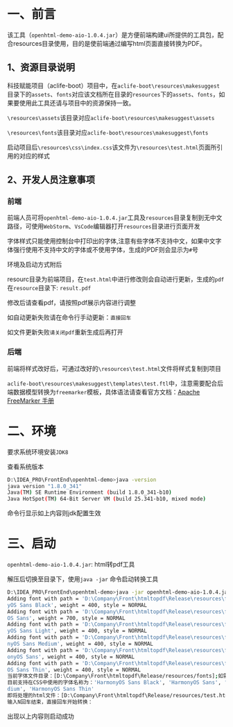 # 一、前言

该工具（`openhtml-demo-aio-1.0.4.jar`）是方便前端构建ui所提供的工具包，配合resources目录使用，目的是使前端通过编写html页面直接转换为PDF。

## 1、资源目录说明

科技赋能项目（aclife-boot）项目中，在`aclife-boot\resources\makesuggest`目录下的`assets`、`fonts`对应该文档所在目录的`resources`下的`assets`、`fonts`，如果要使用此工具还请与项目中的资源保持一致。

`\resources\assets`该目录对应`aclife-boot\resources\makesuggest\assets`

`\resources\fonts`该目录对应`aclife-boot\resources\makesuggest\fonts`

启动项目后`\resources\css\index.css`该文件为`\resources\test.html`页面所引用的对应的样式

## 2、开发人员注意事项

### 前端

前端人员可将`openhtml-demo-aio-1.0.4.jar`工具及`resources`目录复制到无中文路径，可使用`WebStorm`、`VsCode`编辑器打开`resources`目录进行页面开发

字体样式只能使用控制台中打印出的字体,注意有些字体不支持中文，如果中文字体强行使用不支持中文的字体或不使用字体，生成的PDF则会显示为`#`号

环境及启动方式附后

resourc目录为前端项目，在`test.html`中进行修改则会自动进行更新，生成的`pdf`在`resource`目录下: `result.pdf`

修改后请查看pdf，请按照pdf展示内容进行调整

如自动更新失败请在命令行手动更新：`直接回车`

如文件更新失败`请关闭pdf`重新生成后再打开

### 后端

前端将样式改好后，可通过改好的`\resources\test.html`文件将样式复制到项目

`aclife-boot\resources\makesuggest\templates\test.ftl`中，注意需要配合后端数据模型转换为`freemarker`模板，具体语法请查看官方文档：[Apache FreeMarker 手册](https://freemarker.apache.org/docs/dgui_quickstart_basics.html)



# 二、环境

要求系统环境安装`JDK8`

查看系统版本

```sh
D:\IDEA_PRO\FrontEnd\openhtml-demo>java -version
java version "1.8.0_341"
Java(TM) SE Runtime Environment (build 1.8.0_341-b10)
Java HotSpot(TM) 64-Bit Server VM (build 25.341-b10, mixed mode)
```

命令行显示如上内容则jdk配置生效

# 三、启动

`openhtml-demo-aio-1.0.4.jar`: html转pdf工具

解压后切换至目录下，使用`java -jar` 命令启动转换工具

```sh
D:\IDEA_PRO\FrontEnd\openhtml-demo>java -jar openhtml-demo-aio-1.0.4.jar
Adding font with path = 'D:\Company\Front\htmltopdf\Release\resources\fonts\HarmonyOS_Sans_Black.ttf', name = 'Harmon
yOS Sans Black', weight = 400, style = NORMAL
Adding font with path = 'D:\Company\Front\htmltopdf\Release\resources\fonts\HarmonyOS_Sans_Bold.ttf', name = 'Harmony
OS Sans', weight = 700, style = NORMAL
Adding font with path = 'D:\Company\Front\htmltopdf\Release\resources\fonts\HarmonyOS_Sans_Light.ttf', name = 'Harmon
yOS Sans Light', weight = 400, style = NORMAL
Adding font with path = 'D:\Company\Front\htmltopdf\Release\resources\fonts\HarmonyOS_Sans_Medium.ttf', name = 'Harmo
nyOS Sans Medium', weight = 400, style = NORMAL
Adding font with path = 'D:\Company\Front\htmltopdf\Release\resources\fonts\HarmonyOS_Sans_Regular.ttf', name = 'Harm
onyOS Sans', weight = 400, style = NORMAL
Adding font with path = 'D:\Company\Front\htmltopdf\Release\resources\fonts\HarmonyOS_Sans_Thin.ttf', name = 'Harmony
OS Sans Thin', weight = 400, style = NORMAL
当前字体文件目录：[D:\Company\Front\htmltopdf\Release/resources/fonts];如需增加字体请增加后重启应用
目前支持在CSS中使用的字体名称为：'HarmonyOS Sans Black', 'HarmonyOS Sans', 'HarmonyOS Sans Light', 'HarmonyOS Sans Me
dium', 'HarmonyOS Sans Thin'
即将处理的html文件：[D:\Company\Front\htmltopdf\Release/resources/test.html]
输入N回车结束，直接回车开始转换：
```

出现以上内容则启动成功





